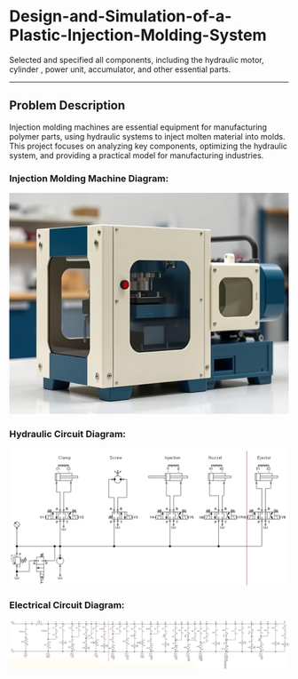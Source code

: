 # Design-and-Simulation-of-a-Plastic-Injection-Molding-System
Selected and specified all components, including the hydraulic motor, cylinder , power unit, accumulator, and other essential parts.
___________________________________________________________________________________________________________________________________
## Problem Description
Injection molding machines are essential equipment for manufacturing polymer parts, using hydraulic systems to inject molten material into molds. This project focuses on analyzing key components, optimizing the hydraulic system, and providing a practical model for manufacturing industries.

### Injection Molding Machine Diagram:
![Injection Molding Machine](https://github.com/PghGolafshan/Design-and-Simulation-of-a-Plastic-Injection-Molding-System/blob/main/Injection.M.M.png?raw=true)


### Hydraulic Circuit Diagram:
![Hydraulic Circuit](https://github.com/PghGolafshan/Design-and-Simulation-of-a-Plastic-Injection-Molding-System/blob/main/HydrulicCircuit.png?raw=true)


### Electrical Circuit Diagram:
![Electrical Circuit](https://github.com/PghGolafshan/Design-and-Simulation-of-a-Plastic-Injection-Molding-System/blob/main/ElectricalCircuit.png?raw=true)
